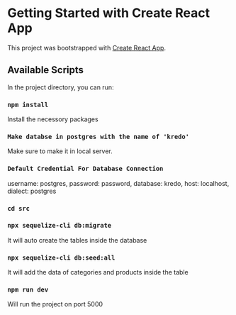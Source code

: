 # Getting Started with Create React App

This project was bootstrapped with [Create React App](https://github.com/facebook/create-react-app).

## Available Scripts

In the project directory, you can run:

### `npm install`

Install the necessory packages

### `Make databse in postgres with the name of 'kredo'`

Make sure to make it in local server.

### `Default Credential For Database Connection`

username: postgres,
password: password,
database: kredo,
host: localhost,
dialect: postgres

### `cd src`

### `npx sequelize-cli db:migrate`

It will auto create the tables inside the database

### `npx sequelize-cli db:seed:all`

It will add the data of categories and products inside the table

### `npm run dev`

Will run the project on port 5000
